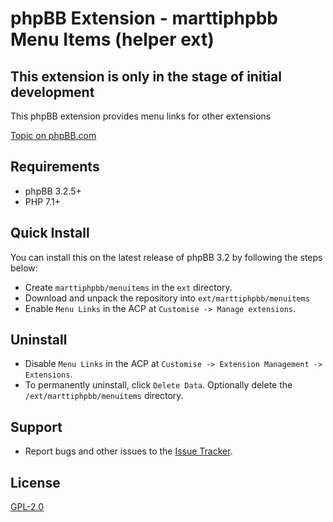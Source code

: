 # phpBB Extension - marttiphpbb Menu Items (helper ext)

## This extension is only in the stage of initial development

This phpBB extension provides menu links for other extensions

[Topic on phpBB.com](https://www.phpbb.com/community/viewtopic.php?f=456&t=2468816)

## Requirements

* phpBB 3.2.5+
* PHP 7.1+

## Quick Install

You can install this on the latest release of phpBB 3.2 by following the steps below:

* Create `marttiphpbb/menuitems` in the `ext` directory.
* Download and unpack the repository into `ext/marttiphpbb/menuitems`
* Enable `Menu Links` in the ACP at `Customise -> Manage extensions`.

## Uninstall

* Disable `Menu Links` in the ACP at `Customise -> Extension Management -> Extensions`.
* To permanently uninstall, click `Delete Data`. Optionally delete the `/ext/marttiphpbb/menuitems` directory.

## Support

* Report bugs and other issues to the [Issue Tracker](https://github.com/marttiphpbb/phpbb-ext-menuitems/issues).

## License

[GPL-2.0](license.txt)
